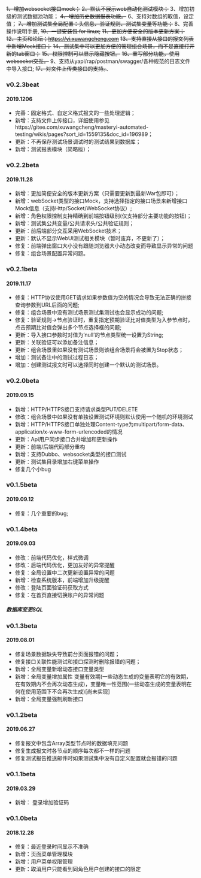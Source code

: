 ~~1、增加websocket接口mock；~~
~~2、默认不展示web自动化测试模块；~~
3、增加初级的测试数据池功能；
~~4、增加历史数据报表功能。~~
6、支持对数组的取值，设定值；
~~7、增加测试集全局配置：头信息、验证规则、测试集变量等功能；~~
8、完善操作说明手册,
~~10、一键安装包 for linux;~~
~~11、更加方便安全的版本更新方案；~~
~~12、主页和论坛；https://yi.xuwangcheng.com~~
~~13、支持直接从接口的报文列表中新增Mock接口；~~
~~14、测试集中可以更加方便的管理组合场景，而不是直接打开新的tab窗口；~~
~~15、权限控制可以显示隐藏按钮。~~
~~16、重写部分功能，使用websocket交互。~~
9、支持从yapi/rap/postman/swagger/各种规范的日志文件中导入接口;
~~17、对文件上传类接口的支持。~~、





### v0.2.3beat
#### 2019.1206
- 完善：固定格式、自定义格式报文的一些处理逻辑；
- 新增：支持文件上传接口，详细使用参见https://gitee.com/xuwangcheng/masteryi-automated-testing/wikis/pages?sort_id=1559135&doc_id=196989；
- 更新：不再保存测试场景调试时的测试结果到数据库；
- 新增：测试报表模块（简略版）；

### v0.2.2beta
#### 2019.11.28
- 新增：更加简便安全的版本更新方案（只需要更新到最新War包即可）；
- 新增：webSocket类型的接口Mock，支持选择指定的接口场景来新增接口Mock信息（支持Http/Socket/WebSocket协议）;
- 新增：角色权限控制支持精确到前端按钮级别(仅支持部分主要功能的按钮)；
- 新增：测试集公共变量/公共请求头/公共验证规则；
- 更新：前后端部分交互采用WebSocket技术；
- 更新：默认不显示WebUI测试相关模块（暂时废弃，不更新了）；
- 修复：前端弹出窗口大小没有跟随浏览器大小动态改变而导致显示异常的问题
- 修复：组合场景配置异常问题。



### v0.2.1beta
#### 2019.11.17
- 修复：HTTP协议使用GET请求如果参数值为空的情况会导致无法正确的拼接查询参数到URL后面的问题;
- 修复：组合场景中没有测试场景测试集测试也会显示成功的问题;
- 修复：验证规则->节点验证时，重复指定预期验证比对值类型为入参节点时，点击预期比对值会弹出多个节点选择框的问题;
- 更新：导入接口参数时对值为‘null’的节点类型统一设置为String;
- 更新：关联验证可以添加备注信息；
- 更新：组合场景里如果没有测试场景则该组合场景将会被置为Stop状态；
- 增加：测试备注中的测试过程日志；
- 增加：创建测试报文时可以选择同时创建一个默认的测试场景。

### v0.2.0beta
#### 2019.09.15
- 新增：HTTP/HTTPS接口支持请求类型PUT/DELETE
- 修改：组合场景中如果没有单独设置测试环境则默认使用一个随机的环境测试
- 新增：HTTP/HTTPS接口单独处理Content-type为multipart/form-data、application/x-www-form-urlencoded的情况
- 更新：Api用户同步接口合并增加和更新操作
- 更新：前端/后端代码部分重构
- 新增：支持Dubbo、websocket类型的接口测试
- 更新：测试集目录增加右键菜单操作
- 修复几个小bug


### v0.1.5beta
#### 2019.09.12
- 修复：几个重要的bug;


### v0.1.4beta
#### 2019.09.03
- 修改：前端代码优化，样式微调
- 修改：后端代码优化，更加友好的异常提醒
- 修复：全局设置中二次更新设置异常的问题
- 新增：检查系统版本，前端增加升级提醒
- 修改：登陆页面验证码获取方式
- 修复：在首页直接切换账户的异常问题
##### 数据库变更SQL



### v0.1.3beta
#### 2019.08.01
- 修复场景数据缺失导致前台页面报错的问题；
- 修复接口关联性能测试和接口探测时删除报错的问题；
- 新增：全局变量新增动态接口变量类型
- 新增：全局变量增加属性 变量有效期(一些动态生成的变量表明它的有效期，在有效期内不会再次动态生成)，变量唯一性范围(一些动态生成的变量表明在何在使用范围下不会再次生成)[尚未实现]
- 新增：全局变量强制刷新接口


### v0.1.2beta
#### 2019.06.27
- 修复报文中包含Array类型节点时的数据填充问题
- 修复生成报文时各节点的顺序每次都不一样的问题
- 修复测试报告推送邮件时如果测试集中没有自定义配置就会报错的问题

### v0.1.1beta
#### 2019.03.29
- 新增： 登录增加验证码

### v0.1.0beta
#### 2018.12.28
-  修复：最近登录时间显示不准确
-  新增：页面菜单管理模块
-  新增：用户菜单权限管理
-  更新：取消用户只能看到同角色用户创建的接口的限定



